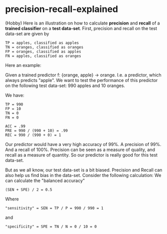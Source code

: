 # precision-recall-explained
(Hobby) Here is an illustration on how to calculate **precision** and **recall** of a **trained classifier** on a **test data-set**. 
First, precision and recall on the test data-set are given by 

```
TP = apples, classified as apples 
TN = oranges, classified as oranges 
FP = oranges, classified as apples 
FN = apples, classified as oranges 
```

Here an example: 

Given a trained predictor f: {orange, apple} -> orange. I.e. a predictor, which always predicts "apple". 
We want to test the performance of this predictor on the following test data-set: 990 apples and 10 oranges. 

We have: 
```
TP = 990 
FP = 10 
TN = 0 
FN = 0

ACC = .99
PRE = 990 / (990 + 10) = .99 
REC = 990 / (990 + 0) = 1 
```

Our predictor would have a very high accuracy of 99%. A precision of 99%. And a recall of 100%. 
Precision can be seen as a measure of quality, and recall as a measure of quantity. So our predictor is really good for this test data-set. 

But as we all know, our test data-set is a bit biased. 
Precision and Recall can also help us find bias in the data-set. Consider the following calculation: 
We can calculate the "balanced accuracy" 
``` 
(SEN + SPE) / 2 = 0.5
``` 
Where 
```
"sensitivity" = SEN = TP / P = 990 / 990 = 1 
```
and 
```
"specificity" = SPE = TN / N = 0 / 10 = 0 
```

